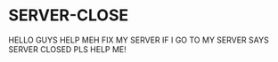 # SERVER-CLOSE
HELLO GUYS HELP MEH FIX MY SERVER IF I GO TO MY SERVER SAYS SERVER CLOSED PLS HELP ME!

